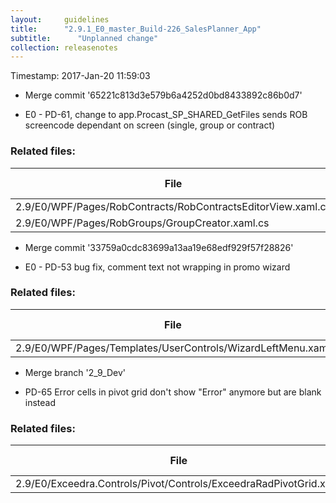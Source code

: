 ```yaml
---
layout:     guidelines
title:      "2.9.1_E0_master_Build-226_SalesPlanner_App"
subtitle:      "Unplanned change"
collection: releasenotes
---
```


Timestamp: 2017-Jan-20 11:59:03
* Merge commit '65221c813d3e579b6a4252d0bd8433892c86b0d7'

* E0 - PD-61, change to app.Procast_SP_SHARED_GetFiles sends ROB screencode dependant on screen (single, group or contract)


### Related files:

File | Change Type
-------------------------------- | ------------
2.9/E0/WPF/Pages/RobContracts/RobContractsEditorView.xaml.cs | edited
2.9/E0/WPF/Pages/RobGroups/GroupCreator.xaml.cs | edited
* Merge commit '33759a0cdc83699a13aa19e68edf929f57f28826'

* E0 - PD-53 bug fix, comment text not wrapping in promo wizard


### Related files:

File | Change Type
-------------------------------- | ------------
2.9/E0/WPF/Pages/Templates/UserControls/WizardLeftMenu.xaml | edited
* Merge branch '2_9_Dev'

* PD-65 Error cells in pivot grid don't show "Error" anymore but are blank instead


### Related files:

File | Change Type
-------------------------------- | ------------
2.9/E0/Exceedra.Controls/Pivot/Controls/ExceedraRadPivotGrid.xaml | edited
